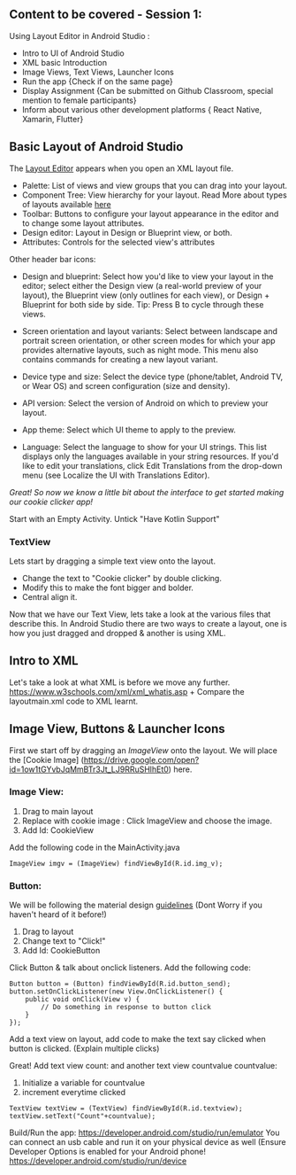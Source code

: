
## Content to be covered - Session 1:
Using Layout Editor in Android Studio : 
- Intro to UI of Android Studio
- XML basic Introduction
- Image Views, Text Views, Launcher Icons
- Run the app {Check if on the same page}
- Display Assignment {Can be submitted on Github Classroom, special mention to female participants}
- Inform about various other development platforms { React Native, Xamarin, Flutter}

## Basic Layout of Android Studio
The [Layout Editor](https://developer.android.com/studio/write/layout-editor) appears when you open an XML layout file.

- Palette: List of views and view groups that you can drag into your layout.
- Component Tree: View hierarchy for your layout. Read More about types of layouts available [here](https://developer.android.com/guide/topics/ui/declaring-layout#java)
- Toolbar: Buttons to configure your layout appearance in the editor and to change some layout attributes.
- Design editor: Layout in Design or Blueprint view, or both.
- Attributes: Controls for the selected view's attributes

Other header bar icons:

- Design and blueprint: Select how you'd like to view your layout in the editor; select either the Design view (a real-world preview of your layout), the Blueprint view (only outlines for each view), or Design + Blueprint for both side by side.
Tip: Press B to cycle through these views.

- Screen orientation and layout variants: Select between landscape and portrait screen orientation, or other screen modes for which your app provides alternative layouts, such as night mode. This menu also contains commands for creating a new layout variant. 

- Device type and size: Select the device type (phone/tablet, Android TV, or Wear OS) and screen configuration (size and density). 

- API version: Select the version of Android on which to preview your layout.
- App theme: Select which UI theme to apply to the preview. 
- Language: Select the language to show for your UI strings. This list displays only the languages available in your string resources. If you'd like to edit your translations, click Edit Translations from the drop-down menu (see Localize the UI with Translations Editor).

_Great! So now we know a little bit about the interface to get started making our cookie clicker app!_

Start with an Empty Activity. Untick "Have Kotlin Support"
### TextView 
Lets start by dragging a simple text view onto the layout. 
- Change the text to "Cookie clicker" by double clicking. 
- Modify this to make the font bigger and bolder. 
- Central align it. 

Now that we have our Text View, lets take a look at the various files that describe this. In Android Studio there are two ways to create a layout, one is how you just dragged and dropped & another is using XML. 

## Intro to XML 
Let's take a look at what XML is before we move any further. https://www.w3schools.com/xml/xml_whatis.asp + Compare the layoutmain.xml code to XML learnt.

## Image View, Buttons & Launcher Icons
First we start off by dragging an _ImageView_ onto the layout. We will place the [Cookie Image] (https://drive.google.com/open?id=1ow1tGYvbJqMmBTr3Jt_LJ9RRuSHlhEt0) here.

### Image View:
1. Drag to main layout
2. Replace with cookie image : Click ImageView and choose the image.
3. Add Id: CookieView 

Add the following code in the MainActivity.java
```
ImageView imgv = (ImageView) findViewById(R.id.img_v);
```
### Button:
We will be following the material design [guidelines](https://material.io/design/components/buttons.html#) (Dont Worry if you haven't heard of it before!)
1. Drag to layout
2. Change text to "Click!"
3. Add Id: CookieButton

Click Button & talk about onclick listeners. Add the following code:
```
Button button = (Button) findViewById(R.id.button_send);
button.setOnClickListener(new View.OnClickListener() {
    public void onClick(View v) {
        // Do something in response to button click
    }
});
```

Add a text view on layout, add code to make the text say clicked when button is clicked. (Explain multiple clicks)

Great! Add text view count: and another text view countvalue
countvalue:
1. Initialize a variable for countvalue 
2. increment everytime clicked

```
TextView textView = (TextView) findViewById(R.id.textview);
textView.setText("Count"+countvalue);
```

Build/Run the app: https://developer.android.com/studio/run/emulator
You can connect an usb cable and run it on your physical device as well (Ensure Developer Options is enabled for your Android phone! https://developer.android.com/studio/run/device
